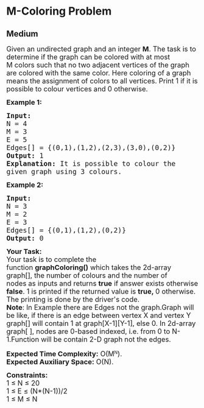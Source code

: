 # M-Coloring Problem
## Medium 
<div class="problem-statement" style="user-select: auto;">
                <p style="user-select: auto;"></p><p style="user-select: auto;"><span style="font-size: 18px; user-select: auto;">Given an undirected graph and an integer&nbsp;<strong style="user-select: auto;">M</strong>. The task is to determine if the graph can be colored with at most M&nbsp;colors such that no two adjacent vertices of the graph are colored with the same color. Here coloring of a graph means the assignment of colors to all vertices. Print 1&nbsp;if it is possible to colour vertices and 0&nbsp;otherwise.</span></p>

<p style="user-select: auto;"><span style="font-size: 18px; user-select: auto;"><strong style="user-select: auto;">Example 1:</strong></span></p>

<pre style="position: relative; user-select: auto;"><span style="font-size: 18px; user-select: auto;"><strong style="user-select: auto;">Input:
</strong>N = 4
M = 3
E = 5
Edges[] = {(0,1),(1,2),(2,3),(3,0),(0,2)}
<strong style="user-select: auto;">Output: </strong>1<strong style="user-select: auto;">
Explanation: </strong>It is possible to colour the
given graph using 3 colours.</span>
<div class="open_grepper_editor" title="Edit &amp; Save To Grepper" style="user-select: auto;"></div></pre>

<p style="user-select: auto;"><span style="font-size: 18px; user-select: auto;"><strong style="user-select: auto;">Example 2:</strong></span></p>

<pre style="position: relative; user-select: auto;"><span style="font-size: 18px; user-select: auto;"><strong style="user-select: auto;">Input:
</strong>N = 3
M = 2
E = 3
Edges[] = {(0,1),(1,2),(0,2)}
<strong style="user-select: auto;">Output: </strong>0</span><div class="open_grepper_editor" title="Edit &amp; Save To Grepper" style="user-select: auto;"></div></pre>

<p style="user-select: auto;"><span style="font-size: 18px; user-select: auto;"><strong style="user-select: auto;">Your Task:</strong><br style="user-select: auto;">
Your task is to complete the function&nbsp;<strong style="user-select: auto;">graphColoring()</strong>&nbsp;which takes the 2d-array graph[], the number of colours and the number of nodes&nbsp;as inputs and returns <strong style="user-select: auto;">true</strong>&nbsp;if answer exists otherwise <strong style="user-select: auto;">false</strong>. 1 is printed if the returned value is&nbsp;<strong style="user-select: auto;">true,&nbsp;</strong>0 otherwise. The printing is done by the driver's code.<br style="user-select: auto;">
<strong style="user-select: auto;">Note</strong>: In Example there are Edges not the graph.Graph will be like, if there is an edge between vertex X and vertex Y graph[] will contain 1 at graph[X-1][Y-1], else 0.&nbsp;In 2d-array graph[ ], nodes are 0-based indexed, i.e. from 0 to N-1.Function will be contain 2-D graph not the edges.</span><br style="user-select: auto;">
<br style="user-select: auto;">
<strong style="user-select: auto;"><span style="font-size: 18px; user-select: auto;">Expected Time Complexity:</span></strong><span style="font-size: 18px; user-select: auto;">&nbsp;O(M</span><sup style="user-select: auto;">N</sup><span style="font-size: 18px; user-select: auto;">).</span><br style="user-select: auto;">
<strong style="user-select: auto;"><span style="font-size: 18px; user-select: auto;">Expected Auxiliary&nbsp;</span></strong><span style="font-size: 18px; user-select: auto;"><strong style="user-select: auto;">Space:</strong>&nbsp;O(N).</span></p>

<p style="user-select: auto;"><span style="font-size: 18px; user-select: auto;"><strong style="user-select: auto;">Constraints:</strong><br style="user-select: auto;">
1 ≤ N ≤ 20<br style="user-select: auto;">
1 ≤ E ≤ (N*(N-1))/2<br style="user-select: auto;">
1 ≤ M ≤ N</span></p>
 <p style="user-select: auto;"></p>
            </div>